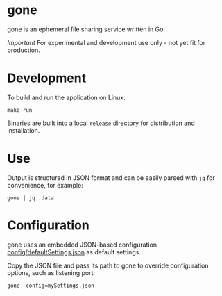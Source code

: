 # gone

gone is an ephemeral file sharing service written in Go.

*Important* For experimental and development use only - not yet fit for production.

# Development

To build and run the application on Linux:

```
make run
```

Binaries are built into a local `release` directory for distribution and installation.

# Use

Output is structured in JSON format and can be easily parsed with `jq` for convenience, for example:

```
gone | jq .data
```

# Configuration

gone uses an embedded JSON-based configuration [config/defaultSettings.json](https://github.com/drduh/gone/blob/main/config/defaultSettings.json) as default settings.

Copy the JSON file and pass its path to gone to override configuration options, such as listening port:

```
gone -config=mySettings.json
```
